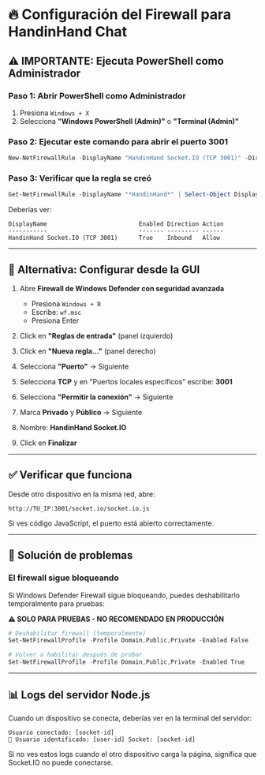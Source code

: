 # 🔥 Configuración del Firewall para HandinHand Chat

## ⚠️ IMPORTANTE: Ejecuta PowerShell como Administrador

### Paso 1: Abrir PowerShell como Administrador
1. Presiona `Windows + X`
2. Selecciona **"Windows PowerShell (Admin)"** o **"Terminal (Admin)"**

### Paso 2: Ejecutar este comando para abrir el puerto 3001

```powershell
New-NetFirewallRule -DisplayName "HandinHand Socket.IO (TCP 3001)" -Direction Inbound -Protocol TCP -LocalPort 3001 -Action Allow -Profile Private,Public
```

### Paso 3: Verificar que la regla se creó

```powershell
Get-NetFirewallRule -DisplayName "*HandinHand*" | Select-Object DisplayName, Enabled, Direction, Action
```

Deberías ver:
```
DisplayName                          Enabled Direction Action
-----------                          ------- --------- ------
HandinHand Socket.IO (TCP 3001)      True    Inbound   Allow
```

---

## 🔧 Alternativa: Configurar desde la GUI

1. Abre **Firewall de Windows Defender con seguridad avanzada**
   - Presiona `Windows + R`
   - Escribe: `wf.msc`
   - Presiona Enter

2. Click en **"Reglas de entrada"** (panel izquierdo)

3. Click en **"Nueva regla..."** (panel derecho)

4. Selecciona **"Puerto"** → Siguiente

5. Selecciona **TCP** y en "Puertos locales específicos" escribe: **3001**

6. Selecciona **"Permitir la conexión"** → Siguiente

7. Marca **Privado** y **Público** → Siguiente

8. Nombre: **HandinHand Socket.IO**

9. Click en **Finalizar**

---

## ✅ Verificar que funciona

Desde otro dispositivo en la misma red, abre:
```
http://TU_IP:3001/socket.io/socket.io.js
```

Si ves código JavaScript, el puerto está abierto correctamente.

---

## 🐛 Solución de problemas

### El firewall sigue bloqueando

Si Windows Defender Firewall sigue bloqueando, puedes deshabilitarlo temporalmente para pruebas:

**⚠️ SOLO PARA PRUEBAS - NO RECOMENDADO EN PRODUCCIÓN**

```powershell
# Deshabilitar firewall (temporalmente)
Set-NetFirewallProfile -Profile Domain,Public,Private -Enabled False

# Volver a habilitar después de probar
Set-NetFirewallProfile -Profile Domain,Public,Private -Enabled True
```

---

## 📊 Logs del servidor Node.js

Cuando un dispositivo se conecta, deberías ver en la terminal del servidor:

```
Usuario conectado: [socket-id]
👤 Usuario identificado: [user-id] Socket: [socket-id]
```

Si no ves estos logs cuando el otro dispositivo carga la página, significa que Socket.IO no puede conectarse.
